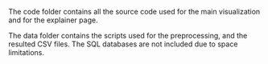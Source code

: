 The code folder contains all the source code used for the main visualization and for the explainer page.

The data folder contains the scripts used for the preprocessing, and the resulted CSV files. The SQL databases are not included due to space limitations.